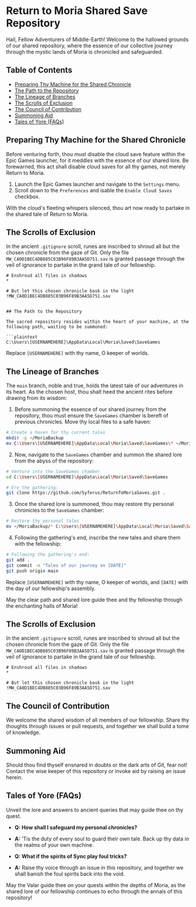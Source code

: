 # Return to Moria Shared Save Repository

Hail, Fellow Adventurers of Middle-Earth! Welcome to the hallowed grounds of our shared repository, where the essence of our collective journey through the mystic lands of Moria is chronicled and safeguarded.

## Table of Contents

- [Preparing Thy Machine for the Shared Chronicle](#preparing-thy-machine-for-the-shared-chronicle)
- [The Path to the Repository](#the-path-to-the-repository)
- [The Lineage of Branches](#the-lineage-of-branches)
- [The Scrolls of Exclusion](#the-scrolls-of-exclusion)
- [The Council of Contribution](#the-council-of-contribution)
- [Summoning Aid](#summoning-aid)
- [Tales of Yore (FAQs)](#tales-of-yore-faqs)

## Preparing Thy Machine for the Shared Chronicle

Before venturing forth, thou must disable the cloud save feature within the Epic Games launcher, for it meddles with the essence of our shared lore. Be forewarned, this act shall disable cloud saves for all thy games, not merely Return to Moria.

1. Launch the Epic Games launcher and navigate to the `Settings` menu.
2. Scroll down to the `Preferences` and isable the `Enable Cloud Saves` checkbox.

With the cloud's fleeting whispers silenced, thou art now ready to partake in the shared tale of Return to Moria.

## The Scrolls of Exclusion

In the ancient `.gitignore` scroll, runes are inscribed to shroud all but the chosen chronicle from the gaze of Git. Only the file `MW_CA0D1BEC4DB885C03B96F89B3AA5D751.sav` is granted passage through the veil of ignorance to partake in the grand tale of our fellowship.

```plaintext
# Enshroud all files in shadows
*

# But let this chosen chronicle bask in the light
!MW_CA0D1BEC4DB885C03B96F89B3AA5D751.sav


## The Path to the Repository

The sacred repository resides within the heart of your machine, at the following path, waiting to be summoned:

```plaintext
C:\Users\[USERNAMEHERE]\AppData\Local\Moria\Saved\SaveGames
```

Replace `[USERNAMEHERE]` with thy name, O keeper of worlds.

## The Lineage of Branches

The `main` branch, noble and true, holds the latest tale of our adventures in its heart. As the chosen host, thou shalt heed the ancient rites before drawing from its wisdom:

1. Before summoning the essence of our shared journey from the repository, thou must ensure the `SaveGames` chamber is bereft of previous chronicles. Move thy local files to a safe haven:

```bash
# Create a haven for thy current tales
mkdir -p ~/MoriaBackup
mv C:\Users\[USERNAMEHERE]\AppData\Local\Moria\Saved\SaveGames\* ~/MoriaBackup
```

2. Now, navigate to the `SaveGames` chamber and summon the shared lore from the abyss of the repository:

```bash
# Venture into the SaveGames chamber
cd C:\Users\[USERNAMEHERE]\AppData\Local\Moria\Saved\SaveGames

# Ere the gathering:
git clone https://github.com/Syferus/ReturnToMoriaSaves.git .
```

3. Once the shared lore is summoned, thou may restore thy personal chronicles to the `SaveGames` chamber:

```bash
# Restore thy personal tales
mv ~/MoriaBackup/* C:\Users\[USERNAMEHERE]\AppData\Local\Moria\Saved\SaveGames
```

4. Following the gathering's end, inscribe the new tales and share them with the fellowship:

```bash
# Following the gathering's end:
git add .
git commit -m "Tales of our journey on [DATE]"
git push origin main
```

Replace `[USERNAMEHERE]` with thy name, O keeper of worlds, and `[DATE]` with the day of our fellowship's assembly.

May the clear path and shared lore guide thee and thy fellowship through the enchanting halls of Moria!

## The Scrolls of Exclusion

In the ancient `.gitignore` scroll, runes are inscribed to shroud all but the chosen chronicle from the gaze of Git. Only the file `MW_CA0D1BEC4DB885C03B96F89B3AA5D751.sav` is granted passage through the veil of ignorance to partake in the grand tale of our fellowship.

```plaintext
# Enshroud all files in shadows
*

# But let this chosen chronicle bask in the light
!MW_CA0D1BEC4DB885C03B96F89B3AA5D751.sav
```

## The Council of Contribution

We welcome the shared wisdom of all members of our fellowship. Share thy thoughts through issues or pull requests, and together we shall build a tome of knowledge.

## Summoning Aid

Should thou find thyself ensnared in doubts or the dark arts of Git, fear not! Contact the wise keeper of this repository or invoke aid by raising an issue herein.

## Tales of Yore (FAQs)

Unveil the lore and answers to ancient queries that may guide thee on thy quest.

- **Q: How shall I safeguard my personal chronicles?**
- **A:** ’Tis the duty of every soul to guard their own tale. Back up thy data in the realms of your own machine.

- **Q: What if the spirits of Sync play foul tricks?**
- **A:** Raise thy voice through an issue in this repository, and together we shall banish the foul spirits back into the void.

May the Valar guide thee on your quests within the depths of Moria, as the shared lore of our fellowship continues to echo through the annals of this repository!

